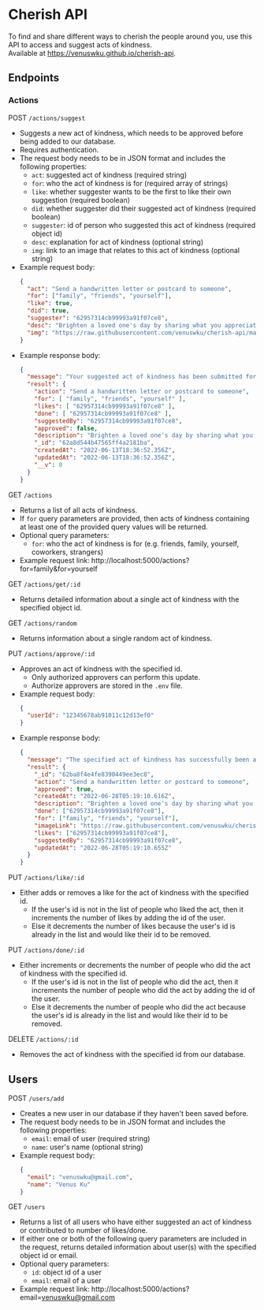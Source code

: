 # Cherish API
To find and share different ways to cherish the people around you, use this API to access and suggest acts of kindness.\
Available at https://venuswku.github.io/cherish-api.

## Endpoints
### Actions
POST `/actions/suggest`
- Suggests a new act of kindness, which needs to be approved before being added to our database.
- Requires authentication.
- The request body needs to be in JSON format and includes the following properties:
  - `act`: suggested act of kindness (required string)
  - `for`: who the act of kindness is for (required array of strings)
  - `like`: whether suggester wants to be the first to like their own suggestion (required boolean)
  - `did`: whether suggester did their suggested act of kindness (required boolean)
  - `suggester`: id of person who suggested this act of kindness (required object id)
  - `desc`: explanation for act of kindness (optional string)
  - `img`: link to an image that relates to this act of kindness (optional string)
- Example request body:
  ```json
  {
    "act": "Send a handwritten letter or postcard to someone",
    "for": ["family", "friends", "yourself"],
    "like": true,
    "did": true,
    "suggester": "62957314cb99993a91f07ce8",
    "desc": "Brighten a loved one's day by sharing what you appreciate about them!",
    "img": "https://raw.githubusercontent.com/venuswku/cherish-api/master/images/handwritten-letter.jpg?token=GHSAT0AAAAAABUX4HZF5SDO5DK66YPFHCF6YUWUFYA"
  }
  ```
- Example response body:
  ```json
  {
    "message": "Your suggested act of kindness has been submitted for approval!",
    "result": {
      "action": "Send a handwritten letter or postcard to someone",
      "for": [ "family", "friends", "yourself" ],
      "likes": [ "62957314cb99993a91f07ce8" ],
      "done": [ "62957314cb99993a91f07ce8" ],
      "suggestedBy": "62957314cb99993a91f07ce8",
      "approved": false,
      "description": "Brighten a loved one's day by sharing what you appreciate about them!",
      "_id": "62a8d544b47565ff4a2181ba",
      "createdAt": "2022-06-13T18:36:52.356Z",
      "updatedAt": "2022-06-13T18:36:52.356Z",
      "__v": 0
    }
  }
  ```

GET `/actions`
- Returns a list of all acts of kindness.
- If `for` query parameters are provided, then acts of kindness containing at least one of the provided query values will be returned.
- Optional query parameters:
  - `for`: who the act of kindness is for (e.g. friends, family, yourself, coworkers, strangers)
- Example request link: http://localhost:5000/actions?for=family&for=yourself

GET `/actions/get/:id`
- Returns detailed information about a single act of kindness with the specified object id.

GET `/actions/random`
- Returns information about a single random act of kindness.

PUT `/actions/approve/:id`
- Approves an act of kindness with the specified id.
  - Only authorized approvers can perform this update.
  - Authorize approvers are stored in the `.env` file.
- Example request body:
  ```json
  {
    "userId": "12345678ab91011c12d13ef0"
  }
  ```
- Example response body:
  ```json
  {
    "message": "The specified act of kindness has successfully been approved.",
    "result": {
      "_id": "62ba8f4e4fe8390449ee3ec8",
      "action": "Send a handwritten letter or postcard to someone",
      "approved": true,
      "createdAt": "2022-06-28T05:19:10.616Z",
      "description": "Brighten a loved one's day by sharing what you appreciate about them!",
      "done": ["62957314cb99993a91f07ce8"],
      "for": ["family", "friends", "yourself"],
      "imageLink": "https://raw.githubusercontent.com/venuswku/cherish-api/master/images/handwritten-letter.jpg?token=GHSAT0AAAAAABUX4HZF5SDO5DK66YPFHCF6YUWUFYA",
      "likes": ["62957314cb99993a91f07ce8"],
      "suggestedBy": "62957314cb99993a91f07ce8",
      "updatedAt": "2022-06-28T05:19:10.655Z"
    }
  }
  ```

PUT `/actions/like/:id`
- Either adds or removes a like for the act of kindness with the specified id.
  - If the user's id is not in the list of people who liked the act, then it increments the number of likes by adding the id of the user.
  - Else it decrements the number of likes because the user's id is already in the list and would like their id to be removed.

PUT `/actions/done/:id`
- Either increments or decrements the number of people who did the act of kindness with the specified id.
  - If the user's id is not in the list of people who did the act, then it increments the number of people who did the act by adding the id of the user.
  - Else it decrements the number of people who did the act because the user's id is already in the list and would like their id to be removed.

DELETE `/actions/:id`
- Removes the act of kindness with the specified id from our database.

## Users
POST `/users/add`
- Creates a new user in our database if they haven't been saved before.
- The request body needs to be in JSON format and includes the following properties:
  - `email`: email of user (required string)
  - `name`: user's name (optional string)
- Example request body:
  ```json
  {
    "email": "venuswku@gmail.com",
    "name": "Venus Ku"
  }
  ```

GET `/users`
- Returns a list of all users who have either suggested an act of kindness or contributed to number of likes/done.
- If either one or both of the following query parameters are included in the request, returns detailed information about user(s) with the specified object id or email.
- Optional query parameters:
  - `id`: object id of a user
  - `email`: email of a user
- Example request link: http://localhost:5000/actions?email=venuswku@gmail.com